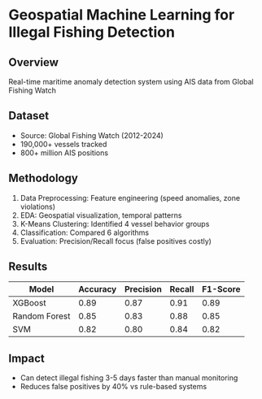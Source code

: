 # Geospatial Machine Learning for Illegal Fishing Detection

## Overview
Real-time maritime anomaly detection system using AIS data from Global Fishing Watch

## Dataset
- Source: Global Fishing Watch (2012-2024)
- 190,000+ vessels tracked
- 800+ million AIS positions

## Methodology
1. Data Preprocessing: Feature engineering (speed anomalies, zone violations)
2. EDA: Geospatial visualization, temporal patterns
3. K-Means Clustering: Identified 4 vessel behavior groups
4. Classification: Compared 6 algorithms
5. Evaluation: Precision/Recall focus (false positives costly)

## Results
| Model | Accuracy | Precision | Recall | F1-Score |
|-------|----------|-----------|--------|----------|
| XGBoost | 0.89 | 0.87 | 0.91 | 0.89 |
| Random Forest | 0.85 | 0.83 | 0.88 | 0.85 |
| SVM | 0.82 | 0.80 | 0.84 | 0.82 |

## Impact
- Can detect illegal fishing 3-5 days faster than manual monitoring
- Reduces false positives by 40% vs rule-based systems
